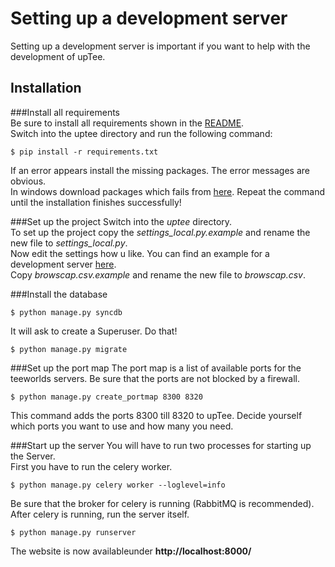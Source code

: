 Setting up a development server
===============================
Setting up a development server is important if you want to help with the development of upTee.

Installation
------------
###Install all requirements    
Be sure to install all requirements shown in the [README](https://github.com/upTee/upTee/blob/master/README.md).    
Switch into the uptee directory and run the following command:    
```shell
$ pip install -r requirements.txt
```
If an error appears install the missing packages. The error messages are obvious.    
In windows download packages which fails from [here](http://www.lfd.uci.edu/~gohlke/pythonlibs/).
Repeat the command until the installation finishes successfully!

###Set up the project
Switch into the _uptee_ directory.    
To set up the project copy the _settings_local.py.example_ and rename the new file to _settings_local.py_.    
Now edit the settings how u like. You can find an example for a development server [here](https://github.com/upTee/upTee/blob/master/docs/settings_devlopment/settings_local.py).    
Copy _browscap.csv.example_ and rename the new file to _browscap.csv_.

###Install the database    
```shell
$ python manage.py syncdb
```
It will ask to create a Superuser. Do that!    
```shell
$ python manage.py migrate
```

###Set up the port map
The port map is a list of available ports for the teeworlds servers. Be sure that the ports are not blocked by a firewall.    
```shell
$ python manage.py create_portmap 8300 8320
```
This command adds the ports 8300 till 8320 to upTee. Decide yourself which ports you want to use and how many you need.

###Start up the server
You will have to run two processes for starting up the Server.    
First you have to run the celery worker.    
```shell
$ python manage.py celery worker --loglevel=info
```
Be sure that the broker for celery is running (RabbitMQ is recommended).    
After celery is running, run the server itself.
```shell
$ python manage.py runserver
```
The website is now availableunder __http://localhost:8000/__
